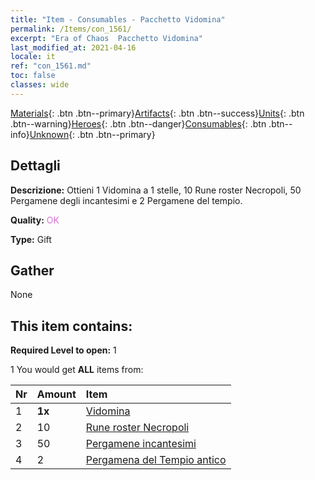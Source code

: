 ```yaml
---
title: "Item - Consumables - Pacchetto Vidomina"
permalink: /Items/con_1561/
excerpt: "Era of Chaos  Pacchetto Vidomina"
last_modified_at: 2021-04-16
locale: it
ref: "con_1561.md"
toc: false
classes: wide
---
```

 [Materials](/it/Items/){: .btn .btn--primary}[Artifacts](/it/Items/Artifacts/){: .btn .btn--success}[Units](/it/Items/Units/){: .btn .btn--warning}[Heroes](/it/Items/Heroes/){: .btn .btn--danger}[Consumables](/it/Items/Consumables/){: .btn .btn--info}[Unknown](/it/Items/Unknown/){: .btn .btn--primary}

## Dettagli
 **Descrizione:** Ottieni 1 Vidomina a 1 stelle, 10 Rune roster Necropoli, 50 Pergamene degli incantesimi e 2 Pergamene del tempio.

 **Quality:** <span style="color: #DA70D6">OK</span>

 **Type:** Gift

## Gather

  None

## This item contains:

 **Required Level to open:** 1

 1 You would get **ALL** items  from:

  | Nr | Amount |     Item    |
  |:---|:-------|:------------|
  | 1 |  **1x** | [Vidomina](/heroes/Vidomina/) |  | 
  | 2 | 10 | [Rune roster Necropoli](/it/Items/con_755/) |  | 
  | 3 | 50 | [Pergamene incantesimi](/it/Items/con_694/) |  | 
  | 4 | 2 | [Pergamena del Tempio antico](/it/Items/con_697/) |  | 
